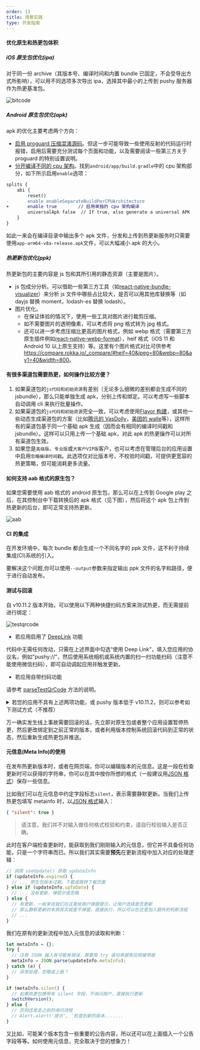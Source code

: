 ```yaml
---
order: 13
title: 场景实践
type: 开发指南
---
```


#### 优化原生和热更包体积

##### iOS 原生包优化(ipa)

对于同一份 archive（其版本号、编译时间和内置 bundle 已固定，不会受导出方式所影响），可以用不同选项多次导出 ipa，选择其中最小的上传到 pushy 服务器作为热更基准包。

![bitcode](./assets/exportipa.png)

##### Android 原生包优化(apk)

apk 的优化主要考虑两个方向：

- [启用 proguard 压缩混淆源码](https://reactnative.cn/docs/signed-apk-android#%E5%90%AF%E7%94%A8proguard%E6%9D%A5%E5%87%8F%E5%B0%91apk%E7%9A%84%E5%A4%A7%E5%B0%8F%EF%BC%88%E5%8F%AF%E9%80%89%EF%BC%89)。但这一步可能导致一些使用反射的代码运行时报错，启用后需要充分测试每个页面和功能，以及需要阅读一些第三方关于 proguard 的特别设置说明。
- [分开编译不同的 cpu 架构](https://reactnative.cn/docs/signed-apk-android#%E9%92%88%E5%AF%B9%E4%B8%8D%E5%90%8C%E7%9A%84-cpu-%E6%9E%B6%E6%9E%84%E7%94%9F%E6%88%90-apk-%E4%BB%A5%E5%87%8F%E5%B0%8F-apk-%E6%96%87%E4%BB%B6%E7%9A%84%E5%A4%A7%E5%B0%8F)。找到`android/app/build.gradle`中的 cpu 架构部分，如下所示启用`enable`选项：

```diff
splits {
    abi {
        reset()
-       enable enableSeparateBuildPerCPUArchitecture
+       enable true        // 启用单独的 cpu 架构编译
        universalApk false  // If true, also generate a universal APK
    }
}
```

如此一来会在编译目录中输出多个 apk 文件，分发和上传到热更新服务时只需要使用`app-arm64-v8a-release.apk`文件，可以大幅减小 apk 的大小。

##### 热更新包优化(ppk)

热更新包的主要内容是 js 包和其所引用的静态资源（主要是图片）。

- js 包成分分析。可以借助一些第三方工具（如[react-native-bundle-visualizer](https://github.com/IjzerenHein/react-native-bundle-visualizer)）来分析 js 文件中哪些占比较大，是否可以用其他库替换等（如 dayjs 替换 moment，lodash-es 替换 lodash）。
- 图片优化。
  - 在保证体验的情况下，使用一些工具对图片进行裁剪压缩。
  - 如不需要图片的透明像素，可以考虑将 png 格式转为 jpg 格式。
  - 还可以进一步考虑压缩比更高的图片格式，例如 webp 格式（需要第三方原生插件例如[react-native-webp-format](https://github.com/Aleksefo/react-native-webp-format#readme)），heif 格式（iOS 11 和 Android 10 以上原生支持）等。这里有个图片格式对比可供参考 <https://compare.rokka.io/_compare/#heif=40&jpeg=80&webp=80&av1=40&width=800>。

#### 有很多渠道包需要热更，如何操作比较方便？

1. 如果渠道包的`js代码和初始资源`有差别（无论多么细微的差别都会生成不同的 jsbundle），那么只能单独生成 apk，分别上传和绑定。可以考虑写一些脚本自动调用 cli 来执行批量操作。
2. 如果渠道包的`js代码和初始资源`完全一致，可以考虑使用[Flavor 构建](https://developer.android.com/studio/build/build-variants?hl=zh-cn)，或其他一些动态生成渠道包的方案（比如[腾讯的 VasDolly](https://github.com/Tencent/VasDolly)，[美团的 walle](https://github.com/Meituan-Dianping/walle)等），这样所有的渠道包基于同一个基础 apk 生成（因而会有相同的编译时间戳和 jsbundle）。这样可以只用上传一个基础 apk，对此 apk 的热更操作可以对所有渠道包生效。
3. 如果您是`高级版`、`专业版`或`大客户VIP版`客户，也可以考虑在管理后台的应用设置中启用`忽略编译时间戳`。此选项仅对比版本号，不校验时间戳，可提供更宽容的热更策略，但可能消耗更多流量。

#### 如何支持 aab 格式的原生包？

如果您需要使用 aab 格式的 android 原生包，那么可以在上传到 Google play 之后，在其控制台中下载转换后的 apk 格式（见下图），然后将这个 apk 包上传到热更新的后台，即可正常支持热更新。

![aab](./assets/aab.png)

#### CI 的集成

在开发环境中，每次 bundle 都会生成一个不同名字的 ppk 文件，这不利于持续集成(CI)系统的引入。

要解决这个问题,你可以使用`--output`参数来指定输出 ppk 文件的名字和路径，便于进行自动发布。

#### 测试与回滚

自 v10.11.2 版本开始，可以使用以下两种快捷扫码方案来测试热更，而无需提前进行绑定：

![testqrcode](./assets/testqrcode.png)

- 若应用启用了 [DeepLink](https://reactnative.cn/docs/next/linking#%E5%90%AF%E7%94%A8-deep-links) 功能

代码中无需任何改动，只需在上述界面中勾选“使用 Deep Link”，填入您应用的协议名，例如"pushy://"，然后使用系统相机或系统内置的扫一扫功能扫码（注意不能使用微信扫码），即可自动调起应用并触发更新。

- 若应用自带扫码功能

请参考 [parseTestQrCode](api#function-parsetestqrcodeqrcode-string) 方法的说明。

<details>
<summary>若您的应用不具有上述两项功能，或 pushy 版本低于 v10.11.2，则可以参考如下测试方式（不推荐）</summary>

先发布一个**测试包**，再发布一个除了版本号以外均完全相同的**正式包**。

例如，假设我们有一个正式包，版本为`1.6.0`，那么可以修改版本号重新打包一个`1001.6.0`，以一个明显不太正常的版本号来标识它是一个测试版本，同时后几位相同，可以表明它和某个正式版本存在关联（内容/依赖一致）。

在每次往发布包发起热更新之前，先对**测试包**`1001.6.0`进行更新操作，基本测试通过之后，再在网页后台上将热更包重新绑定到**正式包**`1.6.0`上。如果在测试包中发现了重大问题，你就可以先进行修复，更新测试确认通过后再部署到正式线上环境。这样，可以最大程度的避免发生线上事故。

</details>

万一确实发生线上事故需要回滚的话，先立即对原生包或者整个应用设置暂停热更，然后更改绑定到之前正常的版本，或者利用版本控制系统回滚代码到正常的状态，然后重新生成热更包并推送。

#### 元信息(Meta Info)的使用

在发布热更新版本时，或者在网页端，你可以编辑版本的元信息。这是一段在检查更新时可以获得的字符串，你可以在其中按你所想的格式（一般建议用[JSON 格式](https://developer.mozilla.org/zh-CN/docs/Learn/JavaScript/Objects/JSON)）保存一些信息。

比如我们可以在元信息中约定字段标志`silent`，表示需要静默更新。当我们上传热更包填写 metainfo 时，以[JSON 格式](https://developer.mozilla.org/zh-CN/docs/Learn/JavaScript/Objects/JSON)输入：

```json
{ "silent": true }
```

> 请注意，我们并不对输入做任何格式校验和约束，请自行校验输入是否正确。

此时在客户端检查更新时，能获取到我们刚刚输入的元信息，但它并不具备任何功能，只是一个字符串而已。所以我们其实需要**预先**在更新流程中加入对应的处理逻辑：

```js
// 调用 useUpdate() 获取 updateInfo
if (updateInfo.expired) {
  // ... 原生包版本过期，下载或跳转下载页面
} else if (updateInfo.upToDate) {
  // ... 没有更新，弹提示或忽略
} else {
  // 有更新，一般来说我们在这里给用户弹窗提示，让用户选择是否更新
  // 那么静默更新的本质其实就是不弹窗，直接执行，所以可以在这里加入额外的判断流程
  // ...
}
```

我们在原有的更新流程中加入元信息的读取和判断：

```js
let metaInfo = {};
try {
  // 注意 JSON 输入有可能有错误，需要用 try 语句来避免应用被带崩
  metaInfo = JSON.parse(updateInfo.metaInfo);
} catch (e) {
  // 异常处理，忽略或上报？
}

if (metaInfo.silent) {
  // 如果热更包携带有 silent 字段，不询问用户，直接执行更新
  switchVersion();
} else {
  // 否则还是走之前的询问流程
  // Alert.alert('提示', '检查到新的版本.......
}
```

又比如，可能某个版本包含一些重要的公告内容，所以还可以在上面插入一个公告字段等等。如何使用元信息，完全取决于您的想象力！
